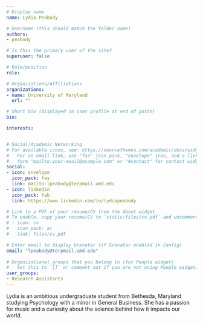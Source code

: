 ```yaml
---
# Display name
name: Lydia Peabody

# Username (this should match the folder name)
authors:
- peabody

# Is this the primary user of the site?
superuser: false

# Role/position
role:

# Organizations/Affiliations
organizations:
- name: University of Maryland
  url: ""

# Short bio (displayed in user profile at end of posts)
bio:

interests:


# Social/Academic Networking
# For available icons, see: https://sourcethemes.com/academic/docs/widgets/#icons
#   For an email link, use "fas" icon pack, "envelope" icon, and a link in the
#   form "mailto:your-email@example.com" or "#contact" for contact widget.
social:
- icon: envelope
  icon_pack: fas
  link: mailto:lpeabody@terpmail.umd.edu
- icon: linkedin
  icon_pack: fab
  link: https://www.linkedin.com/in/lydiapeabody

# Link to a PDF of your resume/CV from the About widget.
# To enable, copy your resume/CV to `static/files/cv.pdf` and uncomment the lines below.  
# - icon: cv
#   icon_pack: ai
#   link: files/cv.pdf

# Enter email to display Gravatar (if Gravatar enabled in Config)
email: "lpeabody@terpmail.umd.edu"
  
# Organizational groups that you belong to (for People widget)
#   Set this to `[]` or comment out if you are not using People widget.  
user_groups:
- Research Assistants
---
```

Lydia is an ambitious undergraduate student from Bethesda, Maryland studying Psychology with a minor in General Business. She has a passion for music and a curiosity about the science behind how it impacts our world.
